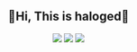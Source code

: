 <dev style="text-align: center;">
<h2>👋Hi, This is haloged👋</h2>
<p style="text-align: center;">
<img src="https://github-readme-stats.vercel.app/api?username=haloged&style=radical&count_private=true&show_icons=true">
<img src="https://img.shields.io/github/followers/haloged?label=followers">
<a harf="https://haloged.github.io/haloged1/"><img src="https://img.shields.io/badge/Web-%E6%88%91%E7%9A%84%E5%B0%8F%E7%A0%B4%E7%AB%99-brightgreen"></a>
</p>
</dev>
